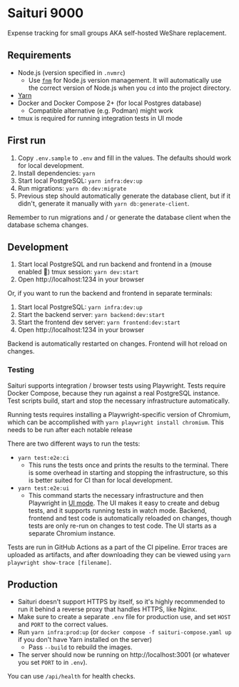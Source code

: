 
# Saituri 9000

Expense tracking for small groups AKA self-hosted WeShare replacement.

## Requirements

- Node.js (version specified in `.nvmrc`)
  - Use [`fnm`](https://github.com/Schniz/fnm) for Node.js version management. It will automatically use the
    correct version of Node.js when you `cd` into the project directory.
- [Yarn](https://yarnpkg.com/getting-started/install)
- Docker and Docker Compose 2+ (for local Postgres database)
  - Compatible alternative (e.g. Podman) might work
- tmux is required for running integration tests in UI mode

## First run

1. Copy `.env.sample` to `.env` and fill in the values. The defaults should work for local development.
2. Install dependencies: `yarn`
3. Start local PostgreSQL: `yarn infra:dev:up`
4. Run migrations: `yarn db:dev:migrate`
5. Previous step should automatically generate the database client, but if it didn't, generate it manually with `yarn db:generate-client`.

Remember to run migrations and / or generate the database client when the database schema changes.

## Development

1. Start local PostgreSQL and run backend and frontend in a (mouse enabled 🤯) tmux session: `yarn dev:start`
2. Open http://localhost:1234 in your browser

Or, if you want to run the backend and frontend in separate terminals:

1. Start local PostgreSQL: `yarn infra:dev:up`
2. Start the backend server: `yarn backend:dev:start`
3. Start the frontend dev server: `yarn frontend:dev:start`
4. Open http://localhost:1234 in your browser

Backend is automatically restarted on changes. Frontend will hot reload on changes.

### Testing

Saituri supports integration / browser tests using Playwright. Tests require Docker Compose, because they run against a real PostgreSQL instance. Test scripts build, start and stop the necessary infrastructure automatically.

Running tests requires installing a Playwright-specific version of Chromium, which can be accomplished with `yarn playwright install chromium`. This needs to be run after each notable release 

There are two different ways to run the tests:
- `yarn test:e2e:ci`
  - This runs the tests once and prints the results to the terminal. There is some overhead in starting and stopping the infrastructure, so this is better suited for CI than for local development.
- `yarn test:e2e:ui`
  - This command starts the necessary infrastructure and then Playwright in [UI mode](https://playwright.dev/docs/test-ui-mode). The UI makes it easy to create and debug tests, and it supports running tests in watch mode. Backend, frontend and test code is automatically reloaded on changes, though tests are only re-run on changes to test code. The UI starts as a separate Chromium instance.

Tests are run in GitHub Actions as a part of the CI pipeline. Error traces are uploaded as artifacts, and after downloading they can be viewed using `yarn playwright show-trace [filename]`.

## Production

- Saituri doesn't support HTTPS by itself, so it's highly recommended to run it behind a reverse proxy that handles HTTPS, like Nginx.
- Make sure to create a separate `.env` file for production use, and set `HOST` and `PORT` to the correct values.
- Run `yarn infra:prod:up` (or `docker compose -f saituri-compose.yaml up` if you don't have Yarn installed on the server)
  - Pass `--build` to rebuild the images.
- The server should now be running on http://localhost:3001 (or whatever you set `PORT` to in `.env`).

You can use `/api/health` for health checks.

